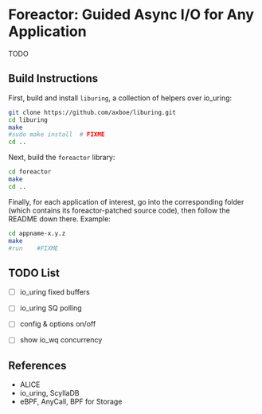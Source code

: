 # Foreactor: Guided Async I/O for Any Application

TODO


## Build Instructions

First, build and install `liburing`, a collection of helpers over io_uring:

```bash
git clone https://github.com/axboe/liburing.git
cd liburing
make
#sudo make install  # FIXME
cd ..
```

Next, build the `foreactor` library:

```bash
cd foreactor
make
cd ..
```

Finally, for each application of interest, go into the corresponding folder (which contains its foreactor-patched source code), then follow the README down there. Example:

```bash
cd appname-x.y.z
make
#run    #FIXME
```


## TODO List

- [ ] io_uring fixed buffers
- [ ] io_uring SQ polling
- [ ] config & options on/off
- [ ] show io_wq concurrency


## References

- ALICE
- io_uring, ScyllaDB
- eBPF, AnyCall, BPF for Storage

